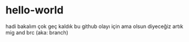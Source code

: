 # hello-world
hadi bakalım çok geç kaldık bu github olayı için ama olsun diyeceğiz artık
mig and brc (aka: branch)
